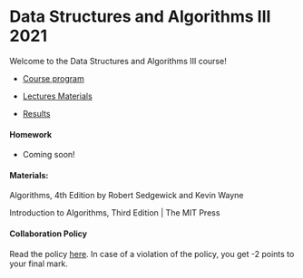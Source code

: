 # Data Structures and Algorithms III 2021

Welcome to the Data Structures and Algorithms III course! 


- [Course program](/program.md)

- [Lectures Materials](/lectures/materials.md)

- [Results](https://docs.google.com/spreadsheets/d/18BEIl1qgltp-ZMo4G4LnPifq-aVIkWvoodbCG0olEDw/edit?usp=sharing)

#### Homework
- Coming soon! 

#### Materials:

Algorithms, 4th Edition by Robert Sedgewick and Kevin Wayne

Introduction to Algorithms, Third Edition | The MIT Press

#### Collaboration Policy

Read the policy [here](/collaboration-policy.md). In case of a violation of the policy, you get -2 points to your final mark.
